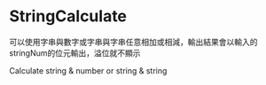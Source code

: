 # StringCalculate
可以使用字串與數字或字串與字串任意相加或相減，輸出結果會以輸入的stringNum的位元輸出，溢位就不顯示

Calculate string &amp; number or string &amp; string
